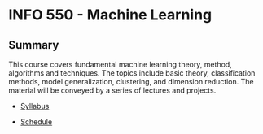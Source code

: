 # INFO 550 - Machine Learning

## Summary

This course covers fundamental machine learning theory, method, algorithms and techniques. The topics include 
basic theory, classification methods, model generalization, clustering, and dimension reduction. The material 
will be conveyed by a series of lectures and projects.

* [Syllabus](https://github.com/steviep42/bios534_spring_2019/wiki/Syllabus)

* [Schedule](https://github.com/pittardsp/bios534_spring_2019/wiki/Schedule)
